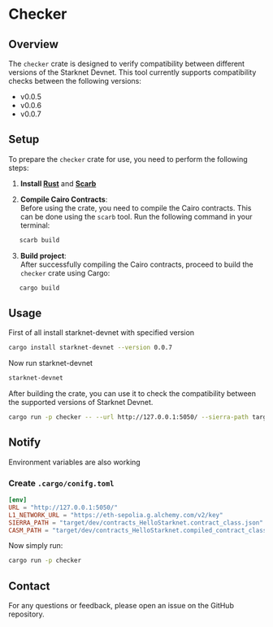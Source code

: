 # Checker

## Overview

The `checker` crate is designed to verify compatibility between different versions of the Starknet Devnet. This tool currently supports compatibility checks between the following versions:

- v0.0.5
- v0.0.6
- v0.0.7

## Setup

To prepare the `checker` crate for use, you need to perform the following steps:

1.  **Install
    [Rust](https://doc.rust-lang.org/cargo/getting-started/installation.html)** and **[Scarb](https://docs.swmansion.com/scarb/download.html)**

2.  **Compile Cairo Contracts**:  
    Before using the crate, you need to compile the Cairo contracts. This can be done using the `scarb` tool. Run the following command in your terminal:

```bash
   scarb build
```

3. **Build project**:  
   After successfully compiling the Cairo contracts, proceed to build the `checker` crate using Cargo:

```bash
   cargo build
```

## Usage

First of all install starknet-devnet with specified version

```bash
cargo install starknet-devnet --version 0.0.7
```

Now run starknet-devnet

```bash
starknet-devnet
```

After building the crate, you can use it to check the compatibility between the supported versions of Starknet Devnet.

```bash
cargo run -p checker -- --url http://127.0.0.1:5050/ --sierra-path target/dev/contracts_HelloStarknet.contract_class.json --casm-path target/dev/contracts_HelloStarknet.compiled_contract_class.json --version v5
```

## Notify

Environment variables are also working

### Create `.cargo/conifg.toml`

```toml
[env]
URL = "http://127.0.0.1:5050/"
L1_NETWORK_URL = "https://eth-sepolia.g.alchemy.com/v2/key"
SIERRA_PATH = "target/dev/contracts_HelloStarknet.contract_class.json"
CASM_PATH = "target/dev/contracts_HelloStarknet.compiled_contract_class.json"
```

Now simply run:

```bash
cargo run -p checker
```

## Contact

For any questions or feedback, please open an issue on the GitHub repository.
